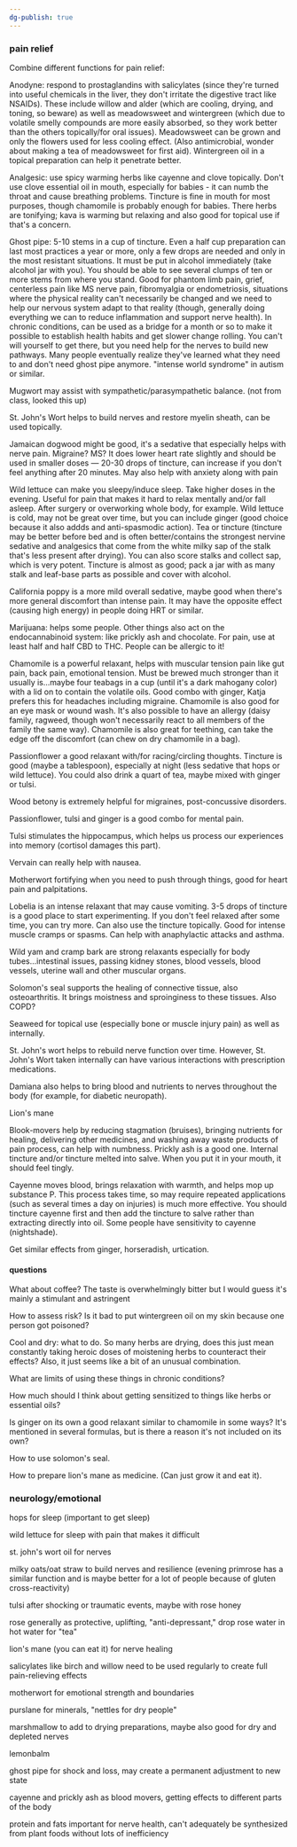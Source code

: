 ```yaml
---
dg-publish: true
---
```


### pain relief

Combine different functions for pain relief:

Anodyne: respond to prostaglandins with salicylates (since they're turned into useful chemicals in the liver, they don't irritate the digestive tract like NSAIDs). These include willow and alder (which are cooling, drying, and toning, so beware) as well as meadowsweet and wintergreen (which due to volatile smelly compounds are more easily absorbed, so they work better than the others topically/for oral issues). Meadowsweet can be grown and only the flowers used for less cooling effect. (Also antimicrobial, wonder about making a tea of meadowsweet for first aid). Wintergreen oil in a topical preparation can help it penetrate better.

Analgesic: use spicy warming herbs like cayenne and clove topically. Don't use clove essential oil in mouth, especially for babies - it can numb the throat and cause breathing problems. Tincture is fine in mouth for most purposes, though chamomile is probably enough for babies. There herbs are tonifying; kava is warming but relaxing and also good for topical use if that's a concern.

Ghost pipe: 5-10 stems in a cup of tincture. Even a half cup preparation can last most practices a year or more, only a few drops are needed and only in the most resistant situations. It must be put in alcohol immediately (take alcohol jar with you). You should be able to see several clumps of ten or more stems from where you stand. Good for phantom limb pain, grief, centerless pain like MS nerve pain, fibromyalgia or endometriosis, situations where the physical reality can't necessarily be changed and we need to help our nervous system adapt to that reality (though, generally doing everything we can to reduce inflammation and support nerve health). In chronic conditions, can be used as a bridge for a month or so to make it possible to establish health habits and get slower change rolling. You can't will yourself to get there, but you need help for the nerves to build new pathways. Many people eventually realize they've learned what they need to and don't need ghost pipe anymore. "intense world syndrome" in autism or similar.

Mugwort may assist with sympathetic/parasympathetic balance. (not from class, looked this up)

St. John's Wort helps to build nerves and restore myelin sheath, can be used topically.

Jamaican dogwood might be good, it's a sedative that especially helps with nerve pain. Migraine? MS? It does lower heart rate slightly and should be used in smaller doses — 20-30 drops of tincture, can increase if you don't feel anything after 20 minutes. May also help with anxiety along with pain

Wild lettuce can make you sleepy/induce sleep. Take higher doses in the evening. Useful for pain that makes it hard to relax mentally and/or fall asleep. After surgery or overworking whole body, for example. Wild lettuce is cold, may not be great over time, but you can include ginger (good choice because it also addds and anti-spasmodic action). Tea or tincture (tincture may be better before bed and is often better/contains the strongest nervine sedative and analgesics that come from the white milky sap of the stalk that's less present after drying). You can also score stalks and collect sap, which is very potent. Tincture is almost as good; pack a jar with as many stalk and leaf-base parts as possible and cover with alcohol.

California poppy is a more mild overall sedative, maybe good when there's more general discomfort than intense pain. It may have the opposite effect (causing high energy) in people doing HRT or similar. 

Marijuana: helps some people. Other things also act on the endocannabinoid system: like prickly ash and chocolate. For pain, use at least half and half CBD to THC. People can be allergic to it!

Chamomile is a powerful relaxant, helps with muscular tension pain like gut pain, back pain, emotional tension. Must be brewed much stronger than it usually is...maybe four teabags in a cup (until it's a dark mahogany color) with a lid on to contain the volatile oils. Good combo with ginger, Katja prefers this for headaches including migraine. Chamomile is also good for an eye mask or wound wash. It's also possible to have an allergy (daisy family, ragweed, though won't necessarily react to all members of the family the same way). Chamomile is also great for teething, can take the edge off the discomfort (can chew on dry chamomile in a bag).

Passionflower a good relaxant with/for racing/circling thoughts. Tincture is good (maybe a tablespoon), especially at night (less sedative that hops or wild lettuce). You could also drink a quart of tea, maybe mixed with ginger or tulsi.

Wood betony is extremely helpful for migraines, post-concussive disorders.

Passionflower, tulsi and ginger is a good combo for mental pain.

Tulsi stimulates the hippocampus, which helps us process our experiences into memory (cortisol damages this part).

Vervain can really help with nausea.

Motherwort fortifying when you need to push through things, good for heart pain and palpitations.

Lobelia is an intense relaxant that may cause vomiting. 3-5 drops of tincture is a good place to start experimenting. If you don't feel relaxed after some time, you can try more. Can also use the tincture topically. Good for intense muscle cramps or spasms. Can help with anaphylactic attacks and asthma.

Wild yam and cramp bark are strong relaxants especially for body tubes...intestinal issues, passing kidney stones, blood vessels, blood vessels, uterine wall and other muscular organs. 

Solomon's seal supports the healing of connective tissue, also osteoarthritis. It brings moistness and sproinginess to these tissues. Also COPD?

Seaweed for topical use (especially bone or muscle injury pain) as well as internally.

St. John's wort helps to rebuild nerve function over time. However, St. John's Wort taken internally can have various interactions with prescription medications.

Damiana also helps to bring blood and nutrients to nerves throughout the body (for example, for diabetic neuropath).

Lion's mane

Blook-movers help by reducing stagmation (bruises), bringing nutrients for healing, delivering other medicines, and washing away waste products of pain process, can help with numbness. Prickly ash is a good one. Internal tincture and/or tincture melted into salve. When you put it in your mouth, it should feel tingly. 

Cayenne moves blood, brings relaxation with warmth, and helps mop up substance P. This process takes time, so may require repeated applications (such as several times a day on injuries) is much more effective. You should tincture cayenne first and then add the tincture to salve rather than extracting directly into oil. Some people have sensitivity to cayenne (nightshade). 

Get similar effects from ginger, horseradish, urtication.
 
#### questions

What about coffee? The taste is overwhelmingly bitter but I would guess it's mainly a stimulant and astringent

How to assess risk? Is it bad to put wintergreen oil on my skin because one person got poisoned?

Cool and dry: what to do. So many herbs are drying, does this just mean constantly taking heroic doses of moistening herbs to counteract their effects? Also, it just seems like a bit of an unusual combination.

What are limits of using these things in chronic conditions?

How much should I think about getting sensitized to things like herbs or essential oils?

Is ginger on its own a good relaxant similar to chamomile in some ways? It's mentioned in several formulas, but is there a reason it's not included on its own?

How to use solomon's seal.

How to prepare lion's mane as medicine. (Can just grow it and eat it).

### neurology/emotional

hops for sleep (important to get sleep)

wild lettuce for sleep with pain that makes it difficult

st. john's wort oil for nerves

milky oats/oat straw to build nerves and resilience (evening primrose has a similar function and is maybe better for a lot of people because of gluten cross-reactivity)

tulsi after shocking or traumatic events, maybe with rose honey

rose generally as protective, uplifting, "anti-depressant," drop rose water in hot water for "tea"

lion's mane (you can eat it) for nerve healing

salicylates like birch and willow need to be used regularly to create full pain-relieving effects

motherwort for emotional strength and boundaries

purslane for minerals, "nettles for dry people"

marshmallow to add to drying preparations, maybe also good for dry and depleted nerves

lemonbalm

ghost pipe for shock and loss, may create a permanent adjustment to new state

cayenne and prickly ash as blood movers, getting effects to different parts of the body

protein and fats important for nerve health, can't adequately be synthesized from plant foods without lots of inefficiency


